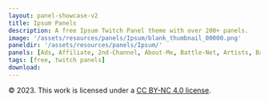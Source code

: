 ```yaml
---
layout: panel-showcase-v2 
title: Ipsum Panels 
description: A free Ipsum Twitch Panel theme with over 200+ panels. 
image: '/assets/resources/panels/Ipsum/blank_thumbnail_00000.png'
paneldir: '/assets/resources/panels/Ipsum/'
panels: [Ads, Affiliate, 2nd-Channel, About-Me, Battle-Net, Artists, Background, ArtStation, Birthday, BTTV, Calendar, Blog, Charity, Chat-Rules, Clips, Channel-Points, Emotes, Fanmail, Donate, Editor, Friends, Games, Gear, FAQ, Hardware, Hive, Hall-of-Fame, Hall-of-Shame, Ko-Fi, Languages, Leaderboard, Links, Music, Mastadon, Merch, Mods, New-Channel, P.O, Partners, My-Shop, Sponsorships, Subscribe, Support, TikTok, Perks, Playlist, Pronouns, Rules]
tags: [free, twitch panels]
download: 
---
```


© 2023. This work is licensed under a [CC BY-NC 4.0 license](https://creativecommons.org/licenses/by-nc/4.0/).
